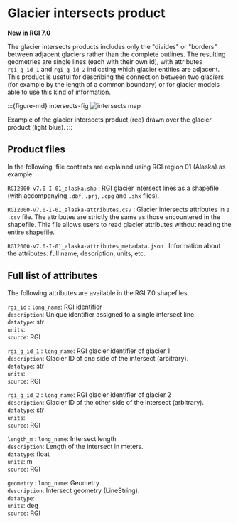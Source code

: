 # Glacier intersects product

**New in RGI 7.0**

The glacier intersects products includes only the "divides" or "borders" between adjacent glaciers rather than the complete outlines. The resulting geometries are single lines (each with their own id), with attributes `rgi_g_id_1` and `rgi_g_id_2` indicating which glacier entities are adjacent. This product is useful for describing the connection between two glaciers (for example by the length of a common boundary) or for glacier models able to use this kind of information.

:::{figure-md} intersects-fig
<img src="../img/example_intersects.png" alt="intersects map" class="bg-primary mb-1">

Example of the glacier intersects product (red) drawn over the glacier product (light blue).
:::

## Product files

In the following, file contents are explained using RGI region 01 (Alaska) as example:

`RGI2000-v7.0-I-01_alaska.shp`
: RGI glacier intersect lines as a shapefile (with accompanying `.dbf`, `.prj`, `.cpg` and `.shx` files).

`RGI2000-v7.0-I-01_alaska-attributes.csv`
: Glacier intersects attributes in a `.csv` file. The attributes are strictly the same as those encountered in the shapefile. This file allows users to read glacier attributes without reading the entire shapefile.

`RGI2000-v7.0-I-01_alaska-attributes_metadata.json`
: Information about the attributes: full name, description, units, etc.

## Full list of attributes

The following attributes are available in the RGI 7.0 shapefiles.

`rgi_id`
: `long_name`: RGI identifier <br/> `description`: Unique identifier assigned to a single intersect line. <br/> `datatype`: str <br/> `units`:  <br/> `source`: RGI

`rgi_g_id_1`
: `long_name`: RGI glacier identifier of glacier 1 <br/> `description`: Glacier ID of one side of the intersect (arbitrary). <br/> `datatype`: str <br/> `units`:  <br/> `source`: RGI

`rgi_g_id_2`
: `long_name`: RGI glacier identifier of glacier 2 <br/> `description`: Glacier ID of the other side of the intersect (arbitrary). <br/> `datatype`: str <br/> `units`:  <br/> `source`: RGI

`length_m`
: `long_name`: Intersect length <br/> `description`: Length of the intersect in meters. <br/> `datatype`: float <br/> `units`: m <br/> `source`: RGI

`geometry`
: `long_name`: Geometry <br/> `description`: Intersect geometry (LineString). <br/> `datatype`:  <br/> `units`: deg <br/> `source`: RGI
